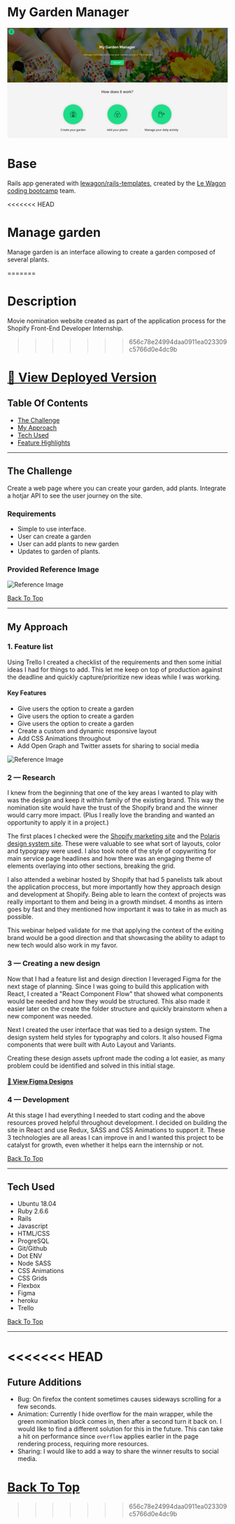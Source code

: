 # My Garden Manager
 ![Screenshot from 2020-07-07 19-47-44](https://github.com/AndyRama/rails-garden-manager/blob/master/My%20garden%20Manager.PNG)  
 
# Base
Rails app generated with [lewagon/rails-templates](https://github.com/lewagon/rails-templates), created by the [Le Wagon coding bootcamp](https://www.lewagon.com) team.

<<<<<<< HEAD

# Manage garden
Manage garden is an interface allowing to create a garden composed of several plants.

=======
# Description
Movie nomination website created as part of the application process for the Shopify Front-End Developer Internship.
>>>>>>> 656c78e24994daa0911ea023309c5766d0e4dc9b
# [🔗 View Deployed Version](http://www.manage-garden.xyz/gardens/new/)

## Table Of Contents
* [The Challenge](#The-Challenge) 
* [My Approach](#My-Approach) 
* [Tech Used](#Tech-Used) 
* [Feature Highlights](#Feature-Highlights)

---
## The Challenge

Create a web page where you can create your garden, add plants. Integrate a hotjar API to see the user journey on the site. 

### Requirements 
* Simple to use interface.
* User can create a garden 
* User can add plants to new garden
* Updates to garden of plants.

### Provided Reference Image 
![Reference Image](./readme-assets/reference-image.png)

[Back To Top](#Table-Of-Contents)

---

## My Approach 

### 1. Feature list
Using Trello I created a checklist of the requirements and then some initial ideas I had for things to add. This let me keep on top of production against the deadline and quickly capture/prioritize new ideas while I was working. 

#### Key Features
* Give users the option to create a garden 
* Give users the option to create a garden 
* Give users the option to create a garden 
* Create a custom and dynamic responsive layout 
* Add CSS Animations throughout
* Add Open Graph and Twitter assets for sharing to social media 

![Reference Image](./readme-assets/trello-card.png)

### 2 — Research
I knew from the beginning that one of the key areas I wanted to play with was the design and keep it within family of the existing brand. This way the nomination site would have the trust of the Shopify brand and the winner would carry more impact. (Plus I really love the branding and wanted an opportunity to apply it in a project.) 

The first places I checked were the [Shopify marketing site](https://shopify.com/) and the [Polaris design system site](https://polaris.shopify.com/). These were valuable to see what sort of layouts, color and typograpy were used. I also took note of the style of copywriting for main service page headlines and how there was an engaging theme of elements overlaying into other sections, breaking the grid.

I also attended a webinar hosted by Shopify that had 5 panelists talk about the application proccess, but more importantly how they approach design and development at Shopify. Being able to learn the context of projects was really important to them and being in a growth mindset. 4 months as intern goes by fast and they mentioned how important it was to take in as much as possible. 

This webinar helped validate for me that applying the context of the exiting brand would be a good direction and that showcasing the ability to adapt to new tech would also work in my favor. 

### 3 — Creating a new design 
Now that I had a feature list and design direction I leveraged Figma for the next stage of planning. Since I was going to build this application with React, I created a "React Component Flow" that showed what components would be needed and how they would be structured. This also made it easier later on the create the folder structure and quickly brainstorm when a new component was needed. 

Next I created the user interface that was tied to a design system. The design system held styles for typography and colors. It also housed Figma components that were built with Auto Layout and Variants. 

Creating these design assets upfront made the coding a lot easier, as many problem could be identified and solved in this initial stage.

#### [🔗 View Figma Designs](https://www.figma.com/file/XItcce2NssWnRXkztKDhDO/The-Shoppies?node-id=4%3A33)

### 4 — Development 
At this stage I had everything I needed to start coding and the above resources proved helpful throughout development. I decided on building the site in React and use Redux, SASS and CSS Animations to support it. These 3 technologies are all areas I can improve in and I wanted this project to be catalyst for growth, even whether it helps earn the internship or not. 

[Back To Top](#Table-Of-Contents)

---

## Tech Used
* Ubuntu 18.04
* Ruby 2.6.6
* Rails
* Javascript
* HTML/CSS
* ProgreSQL
* Git/Github
* Dot ENV
* Node SASS
* CSS Animations
* CSS Grids
* Flexbox
* Figma
* heroku
* Trello

[Back To Top](#Table-Of-Contents)

---
<<<<<<< HEAD
=======

## Future Additions
* Bug: On firefox the content sometimes causes sideways scrolling for a few seconds. 
* Animation: Currently I hide overflow for the main wrapper, while the green nomination block comes in, then after a second turn it back on. I would like to find a different solution for this in the future. This can take a hit on performance since `overflow` applies earlier in the page rendering process, requiring more resources.
* Sharing: I would like to add a way to share the winner results to social media.  

[Back To Top](#Table-Of-Contents)
=======
>>>>>>> 656c78e24994daa0911ea023309c5766d0e4dc9b

